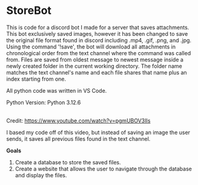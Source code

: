 # StoreBot
This is code for a discord bot I made for a server that saves attachments.
This bot exclusively saved images, however it has been changed to save the original file format found in discord including .mp4, .gif, .png, and .jpg.
Using the command '!save', the bot will download all attachments in chronological order from the text channel where the command was called from.
Files are saved from oldest message to newest message inside a newly created folder in the current working directory. The folder name matches the text
channel's name and each file shares that name plus an index starting from one.

All python code was written in VS Code.<p>
Python Version: Python 3.12.6<p>
<br>
Credit:
https://www.youtube.com/watch?v=pgmUBOV3IIs

I based my code off of this video, but instead of saving an image the user sends, it saves all previous files found in the text channel.

**Goals**
1. Create a database to store the saved files.
2. Create a website that allows the user to navigate through the database and display the files.
